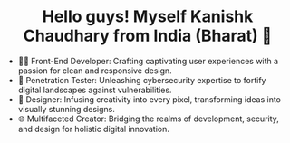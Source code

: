 <h1><center>Hello guys! Myself Kanishk Chaudhary from India (Bharat) 👋</center></h1>

- 👨‍💻 Front-End Developer:
Crafting captivating user experiences with a passion for clean and responsive design.
- 🔐 Penetration Tester:
Unleashing cybersecurity expertise to fortify digital landscapes against vulnerabilities.
- 🎨 Designer:
Infusing creativity into every pixel, transforming ideas into visually stunning designs.
- 🌐 Multifaceted Creator:
Bridging the realms of development, security, and design for holistic digital innovation.
